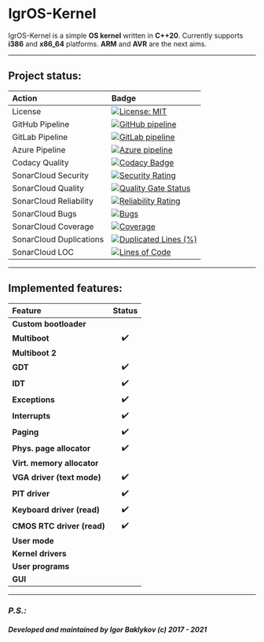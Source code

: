 # IgrOS-Kernel

IgrOS-Kernel is a simple **OS kernel** written in **C++20**.
Currently supports **i386** and **x86_64** platforms. **ARM** and **AVR** are the next aims.

---

## Project status:

| Action                    |       Badge       |
| :---                      |       :---        |
| License                   | [![License: MIT](https://img.shields.io/badge/License-MIT-yellow.svg)](https://opensource.org/licenses/MIT) |
| GitHub Pipeline           | [![GitHub pipeline](https://github.com/IGR2014/IgrOS-Kernel/workflows/IgrOS-Kernel%20C/C++%20CI/badge.svg)](https://github.com/IGR2014/IgrOS-Kernel/actions) |
| GitLab Pipeline           | [![GitLab pipeline](https://gitlab.com/IGR2014/IgrOS-Kernel/badges/master/pipeline.svg)](https://gitlab.com/IGR2014/IgrOS-Kernel/-/commits/master) |
| Azure Pipeline            | [![Azure pipeline](https://dev.azure.com/prigoryan/IgrOS-Kernel/_apis/build/status/IGR2014.IgrOS-Kernel?branchName=master)](https://dev.azure.com/prigoryan/IgrOS-Kernel/_build/latest?definitionId=4&branchName=master) |
| Codacy Quality            | [![Codacy Badge](https://api.codacy.com/project/badge/Grade/1a4425daf2a946448a3d9c915c25da71)](https://app.codacy.com/gh/IGR2014/IgrOS-Kernel/dashboard) |
| SonarCloud Security       | [![Security Rating](https://sonarcloud.io/api/project_badges/measure?project=IGR2014_IgrOS-Kernel&metric=security_rating)](https://sonarcloud.io/dashboard?id=IGR2014_IgrOS-Kernel) |
| SonarCloud Quality        | [![Quality Gate Status](https://sonarcloud.io/api/project_badges/measure?project=IGR2014_IgrOS-Kernel&metric=alert_status)](https://sonarcloud.io/dashboard?id=IGR2014_IgrOS-Kernel) |
| SonarCloud Reliability    | [![Reliability Rating](https://sonarcloud.io/api/project_badges/measure?project=IGR2014_IgrOS-Kernel&metric=reliability_rating)](https://sonarcloud.io/dashboard?id=IGR2014_IgrOS-Kernel) |
| SonarCloud Bugs           | [![Bugs](https://sonarcloud.io/api/project_badges/measure?project=IGR2014_IgrOS-Kernel&metric=bugs)](https://sonarcloud.io/dashboard?id=IGR2014_IgrOS-Kernel) |
| SonarCloud Coverage       | [![Coverage](https://sonarcloud.io/api/project_badges/measure?project=IGR2014_IgrOS-Kernel&metric=coverage)](https://sonarcloud.io/dashboard?id=IGR2014_IgrOS-Kernel) |
| SonarCloud Duplications   | [![Duplicated Lines (%)](https://sonarcloud.io/api/project_badges/measure?project=IGR2014_IgrOS-Kernel&metric=duplicated_lines_density)](https://sonarcloud.io/dashboard?id=IGR2014_IgrOS-Kernel) |
| SonarCloud LOC            | [![Lines of Code](https://sonarcloud.io/api/project_badges/measure?project=IGR2014_IgrOS-Kernel&metric=ncloc)](https://sonarcloud.io/dashboard?id=IGR2014_IgrOS-Kernel) |

---

## Implemented features:

| Feature                    |       Status       |
| :---                       |       :---:        |
| **Custom bootloader**      |                    |
| **Multiboot**              | :heavy_check_mark: |
| **Multiboot 2**            |                    |
| **GDT**                    | :heavy_check_mark: |
| **IDT**                    | :heavy_check_mark: |
| **Exceptions**             | :heavy_check_mark: |
| **Interrupts**             | :heavy_check_mark: |
| **Paging**                 | :heavy_check_mark: |
| **Phys. page allocator**   | :heavy_check_mark: |
| **Virt. memory allocator** |                    |
| **VGA driver (text mode)** | :heavy_check_mark: |
| **PIT driver**             | :heavy_check_mark: |
| **Keyboard driver (read)** | :heavy_check_mark: |
| **CMOS RTC driver (read)** | :heavy_check_mark: |
| **User mode**              |                    |
| **Kernel drivers**         |                    |
| **User programs**          |                    |
| **GUI**                    |                    |

---

### ***P.S.:***
###### ***Developed and maintained by Igor Baklykov (c) 2017 - 2021***

